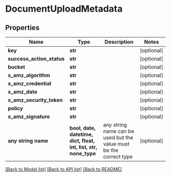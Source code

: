 # DocumentUploadMetadata


## Properties
Name | Type | Description | Notes
------------ | ------------- | ------------- | -------------
**key** | **str** |  | [optional] 
**success_action_status** | **str** |  | [optional] 
**bucket** | **str** |  | [optional] 
**x_amz_algorithm** | **str** |  | [optional] 
**x_amz_credential** | **str** |  | [optional] 
**x_amz_date** | **str** |  | [optional] 
**x_amz_security_token** | **str** |  | [optional] 
**policy** | **str** |  | [optional] 
**x_amz_signature** | **str** |  | [optional] 
**any string name** | **bool, date, datetime, dict, float, int, list, str, none_type** | any string name can be used but the value must be the correct type | [optional]

[[Back to Model list]](../README.md#documentation-for-models) [[Back to API list]](../README.md#documentation-for-api-endpoints) [[Back to README]](../README.md)


